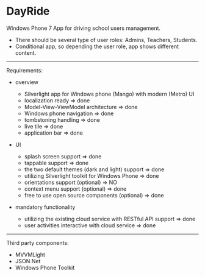 DayRide
============

Windows Phone 7 App for driving school users management.

 * There should be several type of user roles: Admins, Teachers, Students.
 * Conditional app, so depending the user role, app shows different content.

---

Requirements:

* overview
  * Silverlight app for Windows phone (Mango) with modern (Metro) UI
  * localization ready => done
  * Model-View-ViewModel architecture => done
  * Windows phone navigation => done
  * tombstoning handling => done
  * live tile => done
  * application bar => done
	
* UI
  * splash screen support => done
  * tappable support => done
  * the two default themes (dark and light) support => done
  * utilizing Silverlight toolkit for Windows Phone => done
  * orientations support (optional) => NO
  * context menu support (optional) => done
  * free to use open source components (optional) => done
	
* mandatory functionality
  * utilizing the existing cloud service with RESTful API support => done
  * user activities interactive with cloud service => done

---

Third party components:
* MVVMLight
* JSON.Net
* Windows Phone Toolkit
